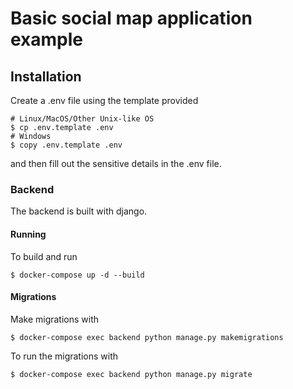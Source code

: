 # Basic social map application example

## Installation

Create a .env file using the template provided
```
# Linux/MacOS/Other Unix-like OS
$ cp .env.template .env
# Windows
$ copy .env.template .env
```
and then fill out the sensitive details in the .env file.

### Backend
The backend is built with django.


#### Running
To build and run
```
$ docker-compose up -d --build
```

#### Migrations

Make migrations with
```
$ docker-compose exec backend python manage.py makemigrations
```

To run the migrations with
```
$ docker-compose exec backend python manage.py migrate
```